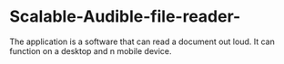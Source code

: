 # Scalable-Audible-file-reader-
The application is a software that can read a document out loud. It can function on a desktop and n mobile device.
